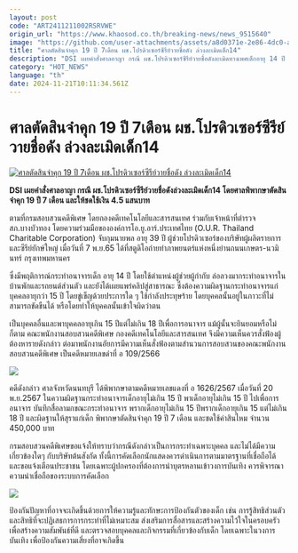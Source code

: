 ```yaml
---
layout: post
code: "ART2411211002RSRVWE"
origin_url: "https://www.khaosod.co.th/breaking-news/news_9515640"
image: "https://github.com/user-attachments/assets/a8d0371e-2e86-4dc0-ad64-ab44f330296a"
title: "ศาลตัดสินจำคุก 19 ปี 7เดือน ผช.โปรดิวเซอร์ซีรีย์วายชื่อดัง ล่วงละเมิดเด็ก14"
description: "DSI เผยคำสั่งศาลอาญา กรณี ผช.โปรดิวเซอร์ซีรีย์วายชื่อดังละเมิดทางเพศเด็กอายุ 14 ปี โดยศาลพิพากษาตัดสินจำคุก 19 ปี 7 เดือน และให้ชดใช้เงิน 4.5 แสนบาท "
category: "HOT_NEWS"
language: "th"
date: 2024-11-21T10:11:34.561Z
---
```


# ศาลตัดสินจำคุก 19 ปี 7เดือน ผช.โปรดิวเซอร์ซีรีย์วายชื่อดัง ล่วงละเมิดเด็ก14

[![ศาลตัดสินจำคุก 19 ปี 7เดือน ผช.โปรดิวเซอร์ซีรีย์วายชื่อดัง ล่วงละเมิดเด็ก14](https://www.khaosod.co.th/wpapp/uploads/2024/11/assiproducer1-1.jpg "ศาลตัดสินจำคุก 19 ปี 7เดือน ผช.โปรดิวเซอร์ซีรีย์วายชื่อดัง ล่วงละเมิดเด็ก14")](https://www.khaosod.co.th/wpapp/uploads/2024/11/assiproducer1-1.jpg)

**DSI เผยคำสั่งศาลอาญา กรณี ผช.โปรดิวเซอร์ซีรีย์วายชื่อดังล่วงละเมิดเด็ก14 โดยศาลพิพากษาตัดสินจำคุก 19 ปี 7 เดือน และให้ชดใช้เงิน 4.5 แสนบาท**

ตามที่กรมสอบสวนคดีพิเศษ โดยกองคดีเทคโนโลยีและสารสนเทศ ร่วมกับเจ้าหน้าที่ตำรวจ สภ.บางบัวทอง โดยความร่วมมือขององค์การโอ.ยู.อาร์.ประเทศไทย (O.U.R. Thailand Charitable Corporation) จับกุมนายพล อายุ 39 ปี ผู้ช่วยโปรดิวเซอร์ของบริษัทผู้ผลิตรายการและซีรีย์ยักษ์ใหญ่ เมื่อวันที่ 7 พ.ย.65 ได้ที่สตูดิโอถ่ายทำภาพยนตร์แห่งหนึ่งย่านถนนเกษตร-นวมินทร์ กรุงเทพมหานคร

ซึ่งมีพฤติการณ์กระทำอนาจารเด็ก อายุ 14 ปี โดยใช้ตำแหน่งผู้ช่วยผู้กำกับ ล่อลวงมากระทำอนาจารในบ้านพักและรถยนต์ส่วนตัว และยังได้เผยแพร่คลิปสู่สาธารณะ ซึ่งต้องความผิดฐานกระทำอนาจารแก่บุคคลอายุกว่า 15 ปี โดยขู่เข็ญด้วยประการใด ๆ ใช้กำลังประทุษร้าย โดยบุคคลนั้นอยู่ในภาวะที่ไม่สามารถขัดขืนได้ หรือโดยทำให้บุคคลนั้นเข้าใจผิดว่าตน

เป็นบุคคลอื่นและพาบุคคลอายุเกิน 15 ปีแต่ไม่เกิน 18 ปีเพื่อการอนาจาร แม้ผู้นั้นจะยินยอมหรือไม่ก็ตาม คณะพนักงานสอบสวนคดีพิเศษ กองคดีเทคโนโลยีและสารสนเทศ จึงมีความเห็นควรสั่งฟ้องผู้ต้องหารายดังกล่าว ต่อมาพนักงานอัยการมีความเห็นสั่งฟ้องตามสำนวนการสอบสวนของคณะพนักงานสอบสวนคดีพิเศษ เป็นคดีหมายเลขดำที่ อ 109/2566

![](https://www.khaosod.co.th/wpapp/uploads/2024/11/871764-696x392.jpg)

คดีดังกล่าว ศาลจังหวัดนนทบุรี ได้พิพากษาตามคดีหมายเลขแดงที่ อ 1626/2567 เมื่อวันที่ 20 พ.ย.2567 ในความผิดฐานกระทำอนาจารเด็กอายุไม่เกิน 15 ปี พาเด็กอายุไม่เกิน 15 ปี ไปเพื่อการอนาจาร บันทึกสื่อลามกขณะกระทำอนาจาร พรากเด็กอายุไม่เกิน 15 ปีพรากเด็กอายุเกิน 15 แต่ไม่เกิน 18 ปี และผิดฐานให้สุราแก่เด็ก พิพากษาตัดสินจำคุก 19 ปี 7 เดือน และชดใช้ค่าสินไหม จำนวน 450,000 บาท

กรมสอบสวนคดีพิเศษขอแจ้งให้ทราบว่ากรณีดังกล่าวเป็นการกระทำเฉพาะบุคคล และไม่ได้มีความเกี่ยวข้องใดๆ กับบริษัทต้นสังกัด ทั้งนี้การคัดเลือกนักแสดงควรดำเนินการตามมาตรฐานที่เชื่อถือได้ และขอแจ้งเตือนประชาชน โดยเฉพาะผู้ปกครองที่ต้องการนำบุตรหลานเข้าวงการบันเทิง ควรพิจารณาความน่าเชื่อถือของระบบการคัดเลือก

![](https://www.khaosod.co.th/wpapp/uploads/2024/11/871767_0-696x392.jpg)

ป้องกันปัญหาที่อาจจะเกิดขึ้นด้วยการให้ความรู้และทักษะการป้องกันตัวของเด็ก เช่น การรู้สิทธิส่วนตัวและสิทธิที่จะปฏิเสธการการกระทำที่ไม่เหมาะสม ส่งเสริมการสื่อสารและสร้างความไว้ใจในครอบครัว เพื่อสร้างความสัมพันธ์ที่ดี และตรวจสอบบุคคลและกิจกรรมที่เกี่ยวข้องกับเด็ก โดยเฉพาะในวงการบันเทิง เพื่อป้องกันความเสี่ยงที่อาจเกิดขึ้น